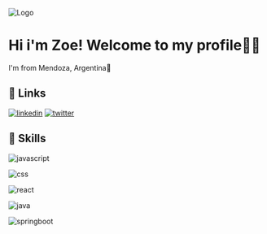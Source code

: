 
![Logo](https://media2.giphy.com/headers/GitHub/w8ZJLtJbmuph.gif)


# Hi i'm Zoe! Welcome to my profile💜💙

I'm from Mendoza, Argentina📍

## 🔗 Links
[![linkedin](https://img.shields.io/badge/linkedin-0A66C2?style=for-the-badge&logo=linkedin&logoColor=white)](
https://www.linkedin.com/in/zoe-guzman-0449b9229/)
[![twitter](https://img.shields.io/badge/twitter-1DA1F2?style=for-the-badge&logo=twitter&logoColor=white)](https://twitter.com/ZoeGuzman00)


## 🚀 Skills
![javascript](https://img.shields.io/badge/-javascript-FFFF00?style=for-the-badge&logo=javascript&logoColor=black)

![css](https://img.shields.io/badge/-css-lightblue?style=for-the-badge&logo=CSS3&logoColor=black)

![react](https://img.shields.io/badge/-reactjs-00aae4?style=for-the-badge&logo=react&logoColor=black)

![java](https://img.shields.io/badge/-java-red?style=for-the-badge&logo=java&logoColor=black)

![springboot](https://img.shields.io/badge/-springboot-gr?style=for-the-badge&logo=spring&logoColor=black)


